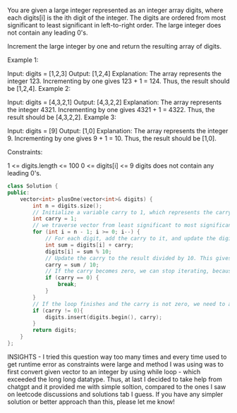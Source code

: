 You are given a large integer represented as an integer array digits, where each digits[i] is the ith digit of the integer. The digits are ordered from most significant to least significant in left-to-right order. The large integer does not contain any leading 0's.

Increment the large integer by one and return the resulting array of digits.

 

Example 1:

Input: digits = [1,2,3]
Output: [1,2,4]
Explanation: The array represents the integer 123.
Incrementing by one gives 123 + 1 = 124.
Thus, the result should be [1,2,4].
Example 2:

Input: digits = [4,3,2,1]
Output: [4,3,2,2]
Explanation: The array represents the integer 4321.
Incrementing by one gives 4321 + 1 = 4322.
Thus, the result should be [4,3,2,2].
Example 3:

Input: digits = [9]
Output: [1,0]
Explanation: The array represents the integer 9.
Incrementing by one gives 9 + 1 = 10.
Thus, the result should be [1,0].
 

Constraints:

1 <= digits.length <= 100
0 <= digits[i] <= 9
digits does not contain any leading 0's.


```cpp
class Solution {
public:
    vector<int> plusOne(vector<int>& digits) {
        int n = digits.size();
        // Initialize a variable carry to 1, which represents the carry from the previous digit
        int carry = 1;
        // we traverse vector from least significant to most significant digit (from l to r in reverse order)
        for (int i = n - 1; i >= 0; i--) {
            // For each digit, add the carry to it, and update the digit to the result modulo 10. This gives us the digit for the incremented number at this position.
            int sum = digits[i] + carry;
            digits[i] = sum % 10;
            // Update the carry to the result divided by 10. This gives us the carry to be propagated to the next digit.
            carry = sum / 10;
            // If the carry becomes zero, we can stop iterating, because we don't need to propagate any further carries. 
            if (carry == 0) {
                break;
            }
        }
        // If the loop finishes and the carry is not zero, we need to add a new digit to the beginning of the vector, with the value of the carry.
        if (carry != 0){
            digits.insert(digits.begin(), carry);
        }
        return digits;
    }
};
```

INSIGHTS  - I tried this question way too many times and every time used to get runtime error as constraints were large and method I was using was to first convert given vector to an integer by using while loop - which exceeded the long long datatype. Thus, at last I decided to take help from chatgpt and it provided me with simple soltion, compared to the ones I saw on leetcode discussions and solutions tab I guess. If you have any simpler solution or better approach than this, please let me know!
